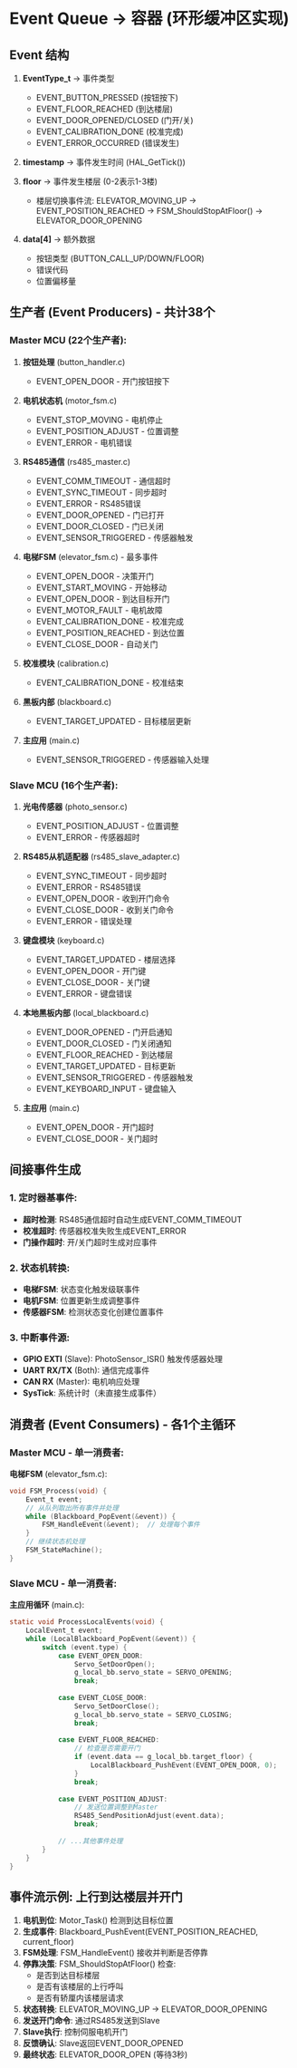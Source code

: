 
# Event Queue -> 容器 (环形缓冲区实现)

## Event 结构
1. **EventType_t** -> 事件类型
   - EVENT_BUTTON_PRESSED (按钮按下)
   - EVENT_FLOOR_REACHED (到达楼层)
   - EVENT_DOOR_OPENED/CLOSED (门开/关)
   - EVENT_CALIBRATION_DONE (校准完成)
   - EVENT_ERROR_OCCURRED (错误发生)
   
2. **timestamp** -> 事件发生时间 (HAL_GetTick())

3. **floor** -> 事件发生楼层 (0-2表示1-3楼)
   - 楼层切换事件流: ELEVATOR_MOVING_UP -> EVENT_POSITION_REACHED -> FSM_ShouldStopAtFloor() -> ELEVATOR_DOOR_OPENING
   
4. **data[4]** -> 额外数据
   - 按钮类型 (BUTTON_CALL_UP/DOWN/FLOOR)
   - 错误代码
   - 位置偏移量

## 生产者 (Event Producers) - 共计38个

### Master MCU (22个生产者):

1. **按钮处理** (button_handler.c)
   - EVENT_OPEN_DOOR - 开门按钮按下
   
2. **电机状态机** (motor_fsm.c)
   - EVENT_STOP_MOVING - 电机停止
   - EVENT_POSITION_ADJUST - 位置调整
   - EVENT_ERROR - 电机错误
   
3. **RS485通信** (rs485_master.c)
   - EVENT_COMM_TIMEOUT - 通信超时
   - EVENT_SYNC_TIMEOUT - 同步超时
   - EVENT_ERROR - RS485错误
   - EVENT_DOOR_OPENED - 门已打开
   - EVENT_DOOR_CLOSED - 门已关闭
   - EVENT_SENSOR_TRIGGERED - 传感器触发
   
4. **电梯FSM** (elevator_fsm.c) - 最多事件
   - EVENT_OPEN_DOOR - 决策开门
   - EVENT_START_MOVING - 开始移动
   - EVENT_OPEN_DOOR - 到达目标开门
   - EVENT_MOTOR_FAULT - 电机故障
   - EVENT_CALIBRATION_DONE - 校准完成
   - EVENT_POSITION_REACHED - 到达位置
   - EVENT_CLOSE_DOOR - 自动关门
   
5. **校准模块** (calibration.c)
   - EVENT_CALIBRATION_DONE - 校准结束
   
6. **黑板内部** (blackboard.c)
   - EVENT_TARGET_UPDATED - 目标楼层更新
   
7. **主应用** (main.c)
   - EVENT_SENSOR_TRIGGERED - 传感器输入处理

### Slave MCU (16个生产者):

1. **光电传感器** (photo_sensor.c)
   - EVENT_POSITION_ADJUST - 位置调整
   - EVENT_ERROR - 传感器超时
   
2. **RS485从机适配器** (rs485_slave_adapter.c)
   - EVENT_SYNC_TIMEOUT - 同步超时
   - EVENT_ERROR - RS485错误
   - EVENT_OPEN_DOOR - 收到开门命令
   - EVENT_CLOSE_DOOR - 收到关门命令
   - EVENT_ERROR - 错误处理
   
3. **键盘模块** (keyboard.c)
   - EVENT_TARGET_UPDATED - 楼层选择
   - EVENT_OPEN_DOOR - 开门键
   - EVENT_CLOSE_DOOR - 关门键
   - EVENT_ERROR - 键盘错误
   
4. **本地黑板内部** (local_blackboard.c)
   - EVENT_DOOR_OPENED - 门开启通知
   - EVENT_DOOR_CLOSED - 门关闭通知
   - EVENT_FLOOR_REACHED - 到达楼层
   - EVENT_TARGET_UPDATED - 目标更新
   - EVENT_SENSOR_TRIGGERED - 传感器触发
   - EVENT_KEYBOARD_INPUT - 键盘输入
   
5. **主应用** (main.c)
   - EVENT_OPEN_DOOR - 开门超时
   - EVENT_CLOSE_DOOR - 关门超时

## 间接事件生成

### 1. 定时器基事件:
- **超时检测**: RS485通信超时自动生成EVENT_COMM_TIMEOUT
- **校准超时**: 传感器校准失败生成EVENT_ERROR
- **门操作超时**: 开/关门超时生成对应事件

### 2. 状态机转换:
- **电梯FSM**: 状态变化触发级联事件
- **电机FSM**: 位置更新生成调整事件
- **传感器FSM**: 检测状态变化创建位置事件

### 3. 中断事件源:
- **GPIO EXTI** (Slave): PhotoSensor_ISR() 触发传感器处理
- **UART RX/TX** (Both): 通信完成事件
- **CAN RX** (Master): 电机响应处理
- **SysTick**: 系统计时（未直接生成事件）


## 消费者 (Event Consumers) - 各1个主循环

### Master MCU - 单一消费者:
**电梯FSM** (elevator_fsm.c):
```c
void FSM_Process(void) {
    Event_t event;
    // 从队列取出所有事件并处理
    while (Blackboard_PopEvent(&event)) {
        FSM_HandleEvent(&event);  // 处理每个事件
    }
    // 继续状态机处理
    FSM_StateMachine();
}
```

### Slave MCU - 单一消费者:
**主应用循环** (main.c):
```c
static void ProcessLocalEvents(void) {
    LocalEvent_t event;
    while (LocalBlackboard_PopEvent(&event)) {
        switch (event.type) {
            case EVENT_OPEN_DOOR:
                Servo_SetDoorOpen();
                g_local_bb.servo_state = SERVO_OPENING;
                break;
                
            case EVENT_CLOSE_DOOR:
                Servo_SetDoorClose();
                g_local_bb.servo_state = SERVO_CLOSING;
                break;
                
            case EVENT_FLOOR_REACHED:
                // 检查是否需要开门
                if (event.data == g_local_bb.target_floor) {
                    LocalBlackboard_PushEvent(EVENT_OPEN_DOOR, 0);
                }
                break;
                
            case EVENT_POSITION_ADJUST:
                // 发送位置调整到Master
                RS485_SendPositionAdjust(event.data);
                break;
                
            // ...其他事件处理
        }
    }
}
```

## 事件流示例: 上行到达楼层并开门

1. **电机到位**: Motor_Task() 检测到达目标位置
2. **生成事件**: Blackboard_PushEvent(EVENT_POSITION_REACHED, current_floor)
3. **FSM处理**: FSM_HandleEvent() 接收并判断是否停靠
4. **停靠决策**: FSM_ShouldStopAtFloor() 检查:
   - 是否到达目标楼层
   - 是否有该楼层的上行呼叫
   - 是否有轿厘内该楼层请求
5. **状态转换**: ELEVATOR_MOVING_UP -> ELEVATOR_DOOR_OPENING
6. **发送开门命令**: 通过RS485发送到Slave
7. **Slave执行**: 控制伺服电机开门
8. **反馈确认**: Slave返回EVENT_DOOR_OPENED
9. **最终状态**: ELEVATOR_DOOR_OPEN (等待3秒)
